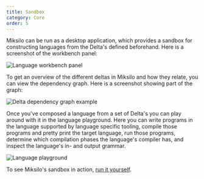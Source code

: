 ```yaml
---
title: Sandbox
category: Core
order: 5
---
```

Miksilo can be run as a desktop application, which provides a sandbox for constructing languages from the Delta's defined beforehand. Here is a screenshot of the workbench panel:

![Language workbench panel](http://keyboarddrummer.github.io/Miksilo/images/languageBuilder.png)

To get an overview of the different deltas in Miksilo and how they relate, you can view the dependency graph. Here is a screenshot showing part of the graph:

![Delta dependency graph example](http://keyboarddrummer.github.io/Miksilo/images/dependencyGraphExample.png)

Once you've composed a language from a set of Delta's you can play around with it in the language playground. Here you can write programs in the language supported by language specific tooling, compile those programs and pretty print the target language, run those programs, determine which compilation phases the language's compiler has, and inspect the language's in- and output grammar.

![Language playground](http://keyboarddrummer.github.io/Miksilo/images/languagePlayground.png)

To see Miksilo's sandbox in action, [run it yourself](http://keyboarddrummer.github.io/Miksilo/practical/build/).
